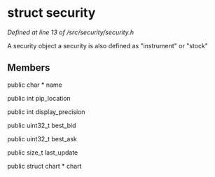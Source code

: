 # struct security

*Defined at line 13 of /src/security/security.h*

 A security object a security is also defined as "instrument" or "stock"



## Members

public char * name

public int pip_location

public int display_precision

public uint32_t best_bid

public uint32_t best_ask

public size_t last_update

public struct chart * chart



